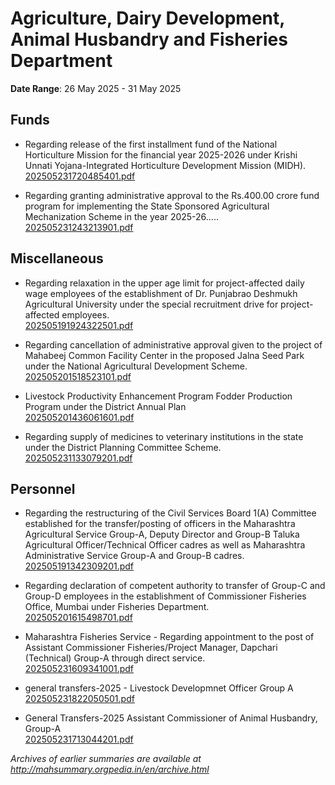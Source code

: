 # Agriculture, Dairy Development, Animal Husbandry and Fisheries Department

**Date Range**: 26 May 2025 - 31 May 2025


## Funds
- Regarding release of the first installment fund of the National Horticulture Mission for the financial year 2025-2026 under Krishi Unnati Yojana-Integrated Horticulture Development Mission (MIDH).\
  [202505231720485401.pdf](https://gr.maharashtra.gov.in/Site/Upload/Government%20Resolutions/English/202505231720485401.pdf)

- Regarding granting administrative approval to the Rs.400.00 crore fund program for implementing the State Sponsored Agricultural Mechanization Scheme in the year 2025-26.....\
  [202505231243213901.pdf](https://gr.maharashtra.gov.in/Site/Upload/Government%20Resolutions/English/202505231243213901.pdf)

## Miscellaneous
- Regarding relaxation in the upper age limit for project-affected daily wage employees of the establishment of Dr. Punjabrao Deshmukh Agricultural University under the special recruitment drive for project-affected employees.\
  [202505191924322501.pdf](https://gr.maharashtra.gov.in/Site/Upload/Government%20Resolutions/English/202505191924322501.pdf.pdf)

- Regarding cancellation of administrative approval given to the project of Mahabeej Common Facility Center in the proposed Jalna Seed Park under the National Agricultural Development Scheme.\
  [202505201518523101.pdf](https://gr.maharashtra.gov.in/Site/Upload/Government%20Resolutions/English/202505201518523101.pdf)

- Livestock Productivity Enhancement Program Fodder Production Program under the District Annual Plan\
  [202505201436061601.pdf](https://gr.maharashtra.gov.in/Site/Upload/Government%20Resolutions/English/202505201436061601.pdf)

- Regarding supply of medicines to veterinary institutions in the state under the District Planning Committee Scheme.\
  [202505231133079201.pdf](https://gr.maharashtra.gov.in/Site/Upload/Government%20Resolutions/English/202505231133079201.pdf)

## Personnel
- Regarding the restructuring of the Civil Services Board 1(A) Committee established for the transfer/posting of officers in the Maharashtra Agricultural Service Group-A, Deputy Director and Group-B Taluka Agricultural Officer/Technical Officer cadres as well as Maharashtra Administrative Service Group-A and Group-B cadres.\
  [202505191342309201.pdf](https://gr.maharashtra.gov.in/Site/Upload/Government%20Resolutions/English/202505191342309201...pdf)

- Regarding declaration of competent authority to transfer of Group-C and Group-D employees in the establishment of Commissioner Fisheries Office, Mumbai under Fisheries Department.\
  [202505201615498701.pdf](https://gr.maharashtra.gov.in/Site/Upload/Government%20Resolutions/English/202505201615498701.pdf)

- Maharashtra Fisheries Service - Regarding appointment to the post of Assistant Commissioner Fisheries/Project Manager, Dapchari (Technical) Group-A through direct service.\
  [202505231609341001.pdf](https://gr.maharashtra.gov.in/Site/Upload/Government%20Resolutions/English/202505231609341001.pdf)

- general transfers-2025 - Livestock Developmnet Officer Group A\
  [202505231822050501.pdf](https://gr.maharashtra.gov.in/Site/Upload/Government%20Resolutions/English/202505231822050501.pdf)

- General Transfers-2025 Assistant Commissioner of Animal Husbandry, Group-A\
  [202505231713044201.pdf](https://gr.maharashtra.gov.in/Site/Upload/Government%20Resolutions/English/202505231713044201.pdf)


*Archives of earlier summaries are available at http://mahsummary.orgpedia.in/en/archive.html*